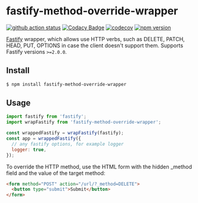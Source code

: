 # fastify-method-override-wrapper

[![github action status](https://github.com/corsicanec82/fastify-method-override-wrapper/workflows/Node%20CI/badge.svg)](https://github.com/corsicanec82/fastify-method-override-wrapper/actions)
[![Codacy Badge](https://api.codacy.com/project/badge/Grade/c0c97dff8bda4e288123f08b3bd45fe7)](https://www.codacy.com/manual/corsicanec82/fastify-method-override?utm_source=github.com&amp;utm_medium=referral&amp;utm_content=corsicanec82/fastify-method-override&amp;utm_campaign=Badge_Grade)
[![codecov](https://codecov.io/gh/corsicanec82/fastify-method-override-wrapper/branch/main/graph/badge.svg?token=PO0FKHV8ZO)](https://codecov.io/gh/corsicanec82/fastify-method-override-wrapper)
[![npm version](https://badge.fury.io/js/fastify-method-override-wrapper.svg)](https://badge.fury.io/js/fastify-method-override-wrapper)

[Fastify](http://fastify.io/) wrapper, which allows use HTTP verbs, such as DELETE, PATCH, HEAD, PUT, OPTIONS in case the client doesn't support them. Supports Fastify versions `>=2.0.0`.

## Install

```sh
$ npm install fastify-method-override-wrapper
```

## Usage

``` javascript
import fastify from 'fastify';
import wrapFastify from 'fastify-method-override-wrapper';

const wrappedFastify = wrapFastify(fastify);
const app = wrappedFastify({
  // any fastify options, for example logger
  logger: true,
});
```

To override the HTTP method, use the HTML form with the hidden _method field and the value of the target method:

```html
<form method="POST" action="/url/?_method=DELETE">
  <button type="submit">Submit</button>
</form>
```
